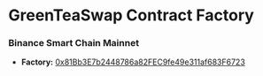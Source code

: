 # GreenTeaSwap Contract Factory

### Binance Smart Chain Mainnet

- **Factory:** [0x81Bb3E7b2448786a82FEC9fe49e311af683F6723](https://bscscan.com/address/0x81Bb3E7b2448786a82FEC9fe49e311af683F6723)
